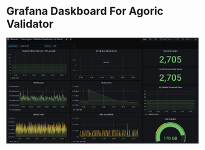 # Grafana Daskboard For Agoric Validator
![alt text](https://github.com/earnx-stake/Agoric-Dashboard/blob/main/Agoric%20Dashboard.png?raw=true)
